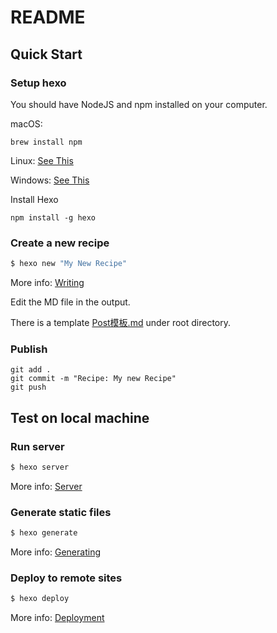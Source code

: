 # README

## Quick Start

### Setup hexo

You should have NodeJS and npm installed on your computer.

macOS:

```
brew install npm
```

Linux: [See This](https://stackoverflow.com/questions/39981828/installing-nodejs-and-npm-on-linux)

Windows: [See This](https://www.youtube.com/watch?v=dQw4w9WgXcQ)

Install Hexo

```
npm install -g hexo
```

### Create a new recipe

``` bash
$ hexo new "My New Recipe"
```

More info: [Writing](https://hexo.io/docs/writing.html)

Edit the MD file in the output.

There is a template [Post模板.md](Post模板.md) under root directory.

### Publish

```
git add .
git commit -m "Recipe: My new Recipe"
git push
```

## Test on local machine

### Run server

``` bash
$ hexo server
```

More info: [Server](https://hexo.io/docs/server.html)

### Generate static files

``` bash
$ hexo generate
```

More info: [Generating](https://hexo.io/docs/generating.html)

### Deploy to remote sites

``` bash
$ hexo deploy
```

More info: [Deployment](https://hexo.io/docs/one-command-deployment.html)
